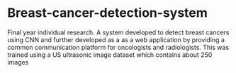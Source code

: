 # Breast-cancer-detection-system
Final year individual research. A system developed to detect breast cancers using CNN and further developed as a as a web application by providing a common communication platform for oncologists and radiologists. This was trained using a US ultrasonic image dataset which contains about 250 images
